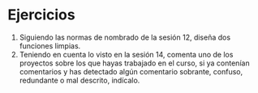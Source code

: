 # Ejercicios

1. Siguiendo las normas de nombrado de la sesión 12, diseña dos funciones limpias.
2. Teniendo en cuenta lo visto en la sesión 14, comenta uno de los proyectos sobre los que hayas trabajado en el curso, si ya contenían comentarios y has detectado algún comentario sobrante, confuso, redundante o mal descrito, indícalo.
